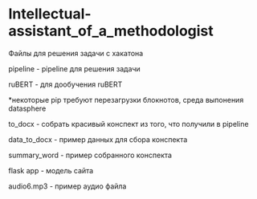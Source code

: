# Intellectual-assistant_of_a_methodologist

Файлы для решения задачи с хакатона

pipeline - pipeline для решения задачи

ruBERT - для дообучения ruBERT

*некоторые pip требуют перезагрузки блокнотов, среда выпонения datasphere

to_docx - собрать красивый конспект из того, что получили в pipeline

data_to_docx - пример данных для сбора конспекта

summary_word - пример собранного конспекта

flask app - модель сайта 

audio6.mp3 - пример аудио файла
